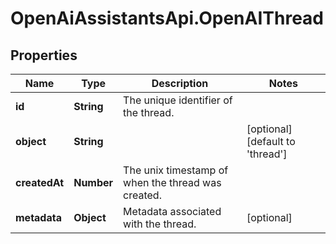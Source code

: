 # OpenAiAssistantsApi.OpenAIThread

## Properties

Name | Type | Description | Notes
------------ | ------------- | ------------- | -------------
**id** | **String** | The unique identifier of the thread. | 
**object** | **String** |  | [optional] [default to &#39;thread&#39;]
**createdAt** | **Number** | The unix timestamp of when the thread was created. | 
**metadata** | **Object** | Metadata associated with the thread. | [optional] 


